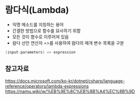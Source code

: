 람다식(Lambda)
=========
- 익명 메소드를 지칭하는 용어
- 간결한 방법으로 함수를 묘사하기 위함
- 모든 것이 함수로 이루어져 있음
- 람다 선언 연산자 =>를 사용하여 람다의 매개 변수 목록을 구분

```cs
(input-parameters) => expression
```


참고자료
--------
https://docs.microsoft.com/ko-kr/dotnet/csharp/language-reference/operators/lambda-expressions    
https://namu.wiki/w/%EB%9E%8C%EB%8B%A4%EC%8B%9D
